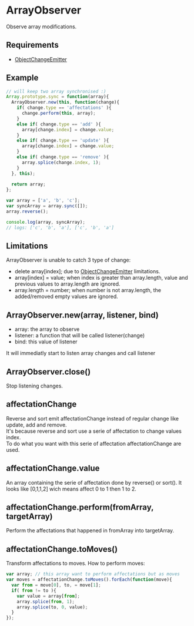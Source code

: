 ArrayObserver
=============

Observe array modifications.

## Requirements

- [ObjectChangeEmitter](../objectChangeEmitter)

## Example

```javascript
// will keep two array synchronised :)
Array.prototype.sync = function(array){
  ArrayObserver.new(this, function(change){
    if( change.type == 'affectations' ){
      change.perform(this, array);
    }
    else if( change.type == 'add' ){
      array[change.index] = change.value;
    }
    else if( change.type == 'update' ){
      array[change.index] = change.value;
    }
    else if( change.type == 'remove' ){
      array.splice(change.index, 1);
    }
  }, this);
  
  return array;
};

var array = ['a', 'b', 'c'];
var syncArray = array.sync([]);
array.reverse();

console.log(array, syncArray);
// logs: ['c', 'b', 'a'], ['c', 'b', 'a']
```

## Limitations

ArrayObserver is unable to catch 3 type of change:

- delete array[index]; due to [ObjectChangeEmitter](../objectChangeEmitter) limitations.
- array[index] = value; when index is greater than array.length, value and previous values to array.length are ignored.
- array.length = number; when number is not array.length, the added/removed empty values are ignored.

## ArrayObserver.new(array, listener, bind)

- array: the array to observe
- listener: a function that will be called listener(change)
- bind: this value of listener

It will immediatly start to listen array changes and call listener

## ArrayObserver.close()

Stop listening changes.

## affectationChange

Reverse and sort emit affectationChange instead of regular change like update, add and remove.  
It's because reverse and sort use a serie of affectation to change values index.  
To do what you want with this serie of affectation affectationChange are used.

## affectationChange.value

An array containing the serie of affectation done by reverse() or sort().
It looks like [0,1,1,2] wich means affect 0 to 1 then 1 to 2.

## affectationChange.perform(fromArray, targetArray)

Perform the affectations that happened in fromArray into targetArray.  

## affectationChange.toMoves()

Transform affectations to moves. How to perform moves:

```javascript
var array; // this array want to perform affectations but as moves
var moves = affectationChange.toMoves().forEach(function(move){
  var from = move[0], to, = move[1];
  if( from != to ){
    var value = array[from];
    array.splice(from, 1);
    array.splice(to, 0, value);
  }
});
```

